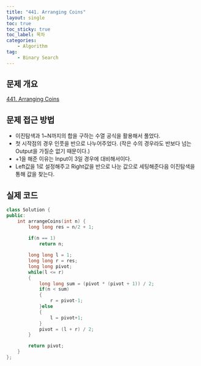 ```yaml
---
title: "441. Arranging Coins"
layout: single
toc: true
toc_sticky: true
toc_label: 목차
categories:     
    - Algorithm
tag:
    - Binary Search
---
```


## 문제 개요

[441. Arranging Coins](https://leetcode.com/problems/arranging-coins/)


## 문제 접근 방법
- 이진탐색과 1~N까지의 합을 구하는 수열 공식을 활용해서 풀었다.
- 첫 시작점의 경우 인풋을 반으로 나누어주었다. (작은 수의 경우라도 반보다 넘는 Output을 가질순 없기 때문이다.)
- +1을 해준 이유는 Input이 3일 경우에 대비해서이다.
- Left값을 1로 설정해주고 Right값을 반으로 나눈 값으로 세팅해준다음 이진탐색을 통해 값을 찾는다.


## 실제 코드

```c++
class Solution {
public:
    int arrangeCoins(int n) {
        long long res = n/2 + 1;
        
        if(n == 1)
            return n;

        long long l = 1;
        long long r = res;
        long long pivot;
        while(l <= r)
        {
            long long sum = (pivot * (pivot + 1)) / 2;
            if(n < sum)
            {
                r = pivot-1;
            }else
            {
                l = pivot+1;
            }
            pivot = (l + r) / 2;
        }

        return pivot;
    }
};
```